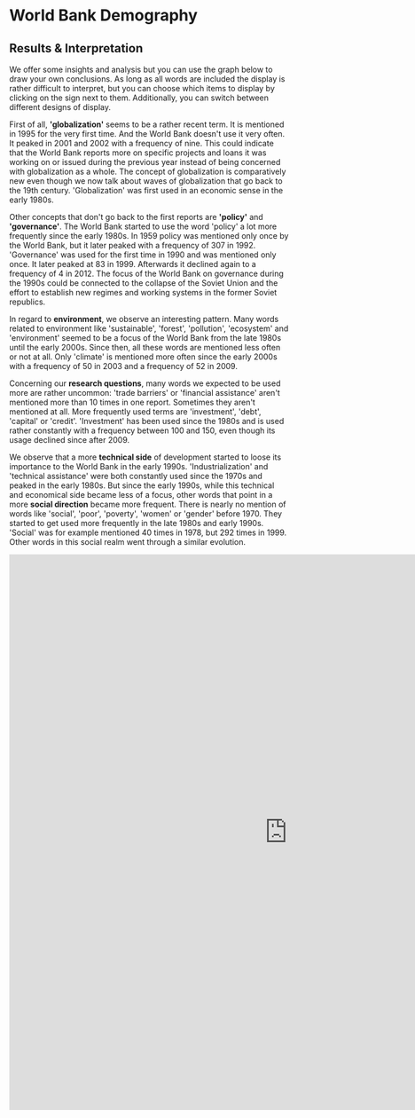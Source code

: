 # World Bank Demography


## Results & Interpretation

We offer some insights and analysis but you can use the graph below to draw your own conclusions. As long as all words are included the display is rather difficult to interpret, but you can choose which items to display by clicking on the sign next to them. Additionally, you can switch between different designs of display.

First of all, **'globalization'** seems to be a rather recent term. It is mentioned in 1995 for the very first time. And the World Bank doesn't use it very often. It peaked in 2001 and 2002 with a frequency of nine. This could indicate that the World Bank reports more on specific projects and loans it was working on or issued during the previous year instead of being concerned with globalization as a whole. The concept of globalization is comparatively new even though we now talk about waves of globalization that go back to the 19th century. 'Globalization' was first used in an economic sense in the early 1980s.

Other concepts that don't go back to the first reports are **'policy'** and **'governance'**. The World Bank started to use the word 'policy' a lot more frequently since the early 1980s. In 1959 policy was mentioned only once by the World Bank, but it later peaked with a frequency of 307 in 1992. 'Governance' was used for the first time in 1990 and was mentioned only once. It later peaked at 83 in 1999. Afterwards it declined again to a frequency of 4 in 2012. The focus of the World Bank on governance during the 1990s could be connected to the collapse of the Soviet Union and the effort to establish new regimes and working systems in the former Soviet republics.

In regard to **environment**, we observe an interesting pattern. Many words related to environment like 'sustainable', 'forest', 'pollution', 'ecosystem' and 'environment' seemed to be a focus of the World Bank from the late 1980s until the early 2000s. Since then, all these words are mentioned less often or not at all. Only 'climate' is mentioned more often since the early 2000s with a frequency of 50 in 2003 and a frequency of 52 in 2009.

Concerning our **research questions**, many words we expected to be used more are rather uncommon: 'trade barriers' or 'financial assistance' aren't mentioned more than 10 times in one report. Sometimes they aren't mentioned at all. More frequently used terms are 'investment', 'debt', 'capital' or 'credit'. 'Investment' has been used since the 1980s and is used rather constantly with a frequency between 100 and 150, even though its usage declined since after 2009.

We observe that a more **technical side** of development started to loose its importance to the World Bank in the early 1990s. 'Industrialization' and 'technical assistance' were both constantly used since the 1970s and peaked in the early 1980s. But since the early 1990s, while this technical and economical side became less of a focus, other words that point in a more **social direction** became more frequent. There is nearly no mention of words like 'social', 'poor', 'poverty', 'women' or 'gender' before 1970. They started to get used more frequently in the late 1980s and early 1990s. 'Social' was for example mentioned 40 times in 1978, but 292 times in 1999. Other words in this social realm went through a similar evolution.




<iframe src="https://documents.cortext.net/0606/060658a38a9d9dc175162eec4cd691ee/52802/temporal%20evolution/basic_statistics_Terms_140ISIpubdate.html" frameborder="0" style="overflow:hidden;border:1px solid #DDDDDD;" width="1000" height="1000" allowfullscreen></iframe>

